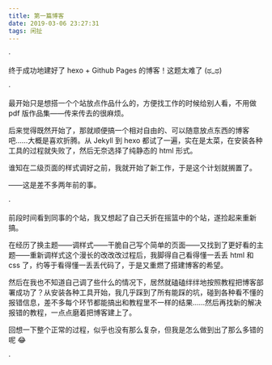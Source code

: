 ```yaml
---
title: 第一篇博客
date: 2019-03-06 23:27:31
tags: 闲扯
---
```


·

终于成功地建好了 hexo + Github Pages 的博客！这题太难了 (ಥ_ಥ)

·

最开始只是想搭一个个站放点作品什么的，方便找工作的时候给别人看，不用做 pdf 版作品集——传来传去的很麻烦。

后来觉得既然开始了，那就顺便搞一个相对自由的、可以随意放点东西的博客吧……大概是喜欢折腾。从 Jekyll 到 hexo 都试了一遍，实在是太菜，在安装各种工具的过程就失败了，然后无奈选择了纯静态的 html 形式。

谁知在二级页面的样式调好之前，我就开始了新工作，于是这个计划就搁置了。

——这是差不多两年前的事。

·

前段时间看到同事的个站，我又想起了自己夭折在摇篮中的个站，遂捡起来重新搞。

在经历了换主题——调样式——干脆自己写个简单的页面——又找到了更好看的主题——重新调样式这个漫长的改改改过程后，我脚得自己看得懂一丢丢 html 和 css 了，约等于看得懂一丢丢代码了，于是又重燃了搭建博客的希望。

然后在我也不知道自己调了些什么的情况下，居然就磕磕绊绊地按照教程把博客部署成功了？从安装各种工具开始，我几乎踩到了所有能踩的坑，碰到各种看不懂的报错信息，差不多每个环节都能搞出和教程里不一样的结果……然后再找新的解决报错的教程，一点点磨着把博客建上了。

回想一下整个正常的过程，似乎也没有那么复杂，但我是怎么做到出了那么多错的呢 😂 

·